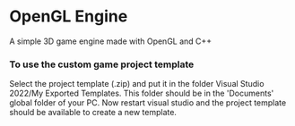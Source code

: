 # OpenGL Engine

A simple 3D game engine made with OpenGL and C++



### To use the custom game project template
Select the project template (.zip) and put it in the folder Visual Studio 2022/My Exported Templates. This folder should be in the 'Documents' global folder of your PC.
Now restart visual studio and the project template should be available to create a new template.